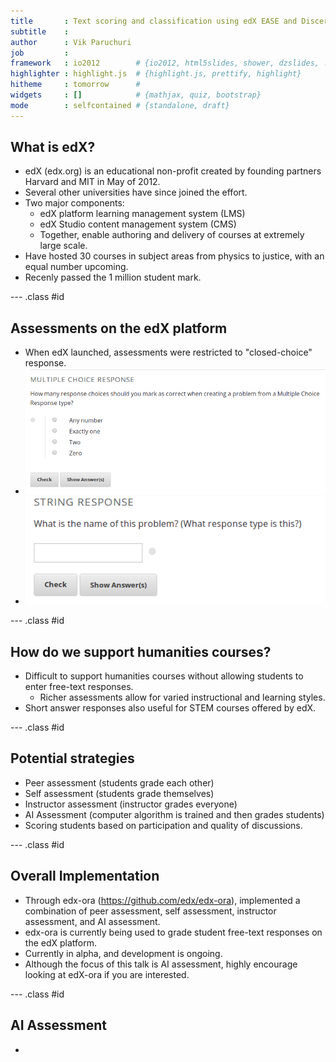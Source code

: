```yaml
---
title       : Text scoring and classification using edX EASE and Discern
subtitle    : 
author      : Vik Paruchuri
job         : 
framework   : io2012        # {io2012, html5slides, shower, dzslides, ...}
highlighter : highlight.js  # {highlight.js, prettify, highlight}
hitheme     : tomorrow      # 
widgets     : []            # {mathjax, quiz, bootstrap}
mode        : selfcontained # {standalone, draft}
---
```


## What is edX?

* edX (edx.org) is an educational non-profit created by founding partners Harvard and MIT in May of 2012.  
* Several other universities have since joined the effort.
* Two major components:
  * edX platform learning management system (LMS)
  * edX Studio content management system (CMS)
  * Together, enable authoring and delivery of courses at extremely large scale.
* Have hosted 30 courses in subject areas from physics to justice, with an equal number upcoming.
* Recenly passed the 1 million student mark.

--- .class #id 

## Assessments on the edX platform

* When edX launched, assessments were restricted to "closed-choice" response.
* ![multiple choice](assets/img/multiple_choice_problem.png)
* ![string response](assets/img/string_response.png)

--- .class #id

## How do we support humanities courses?

* Difficult to support humanities courses without allowing students to enter free-text responses.
  * Richer assessments allow for varied instructional and learning styles.
* Short answer responses also useful for STEM courses offered by edX.

--- .class #id

## Potential strategies

* Peer assessment (students grade each other)
* Self assessment (students grade themselves)
* Instructor assessment (instructor grades everyone)
* AI Assessment (computer algorithm is trained and then grades students)
* Scoring students based on participation and quality of discussions.

--- .class #id

## Overall Implementation

* Through edx-ora (https://github.com/edx/edx-ora), implemented a combination of peer assessment, self assessment, instructor assessment, and AI assessment.
* edx-ora is currently being used to grade student free-text responses on the edX platform.
* Currently in alpha, and development is ongoing.
* Although the focus of this talk is AI assessment, highly encourage looking at edX-ora if you are interested.

--- .class #id

## AI Assessment

* 






